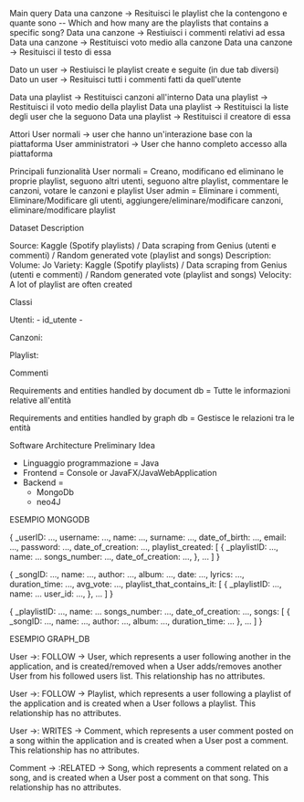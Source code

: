 Main query 
Data una canzone -> Resituisci le playlist che la contengono e quante sono --    Which and how many are the playlists that contains a specific song? 
Data una canzone -> Restiuisci i commenti relativi ad essa 
Data una canzone -> Restituisci voto medio alla canzone 
Data una canzone -> Resituisci il testo di essa

Dato un user -> Restiuisci le playlist create e seguite (in due tab diversi)
Dato un user -> Resituisci tutti i commenti fatti da quell'utente 

Data una playlist -> Restituisci canzoni all'interno
Data una playlist -> Restituisci il voto medio della playlist 
Data una playlist -> Restituisci la liste degli user che la seguono
Data una playlist -> Restituisci il creatore di essa


Attori 
User normali -> user che hanno un'interazione base con la piattaforma
User amministratori -> User che hanno completo accesso alla piattaforma

Principali funzionalità
User normali = Creano, modificano ed eliminano le proprie playlist, seguono altri utenti, seguono altre playlist, commentare le canzoni, votare le canzoni e playlist
User admin = Eliminare i commenti, Eliminare/Modificare gli utenti, aggiungere/eliminare/modificare canzoni, eliminare/modificare playlist

Dataset Description

Source: Kaggle (Spotify playlists) / Data scraping from Genius (utenti e commenti) / Random generated vote (playlist and songs)
Description: 
Volume: Jo
Variety: Kaggle (Spotify playlists) / Data scraping from Genius (utenti e commenti) / Random generated vote (playlist and songs)
Velocity: A lot of playlist are often created 


Classi 

Utenti: 
    - id_utente
    - 

Canzoni:

Playlist: 

Commenti


Requirements and entities handled by document db = Tutte le informazioni relative all'entità 

Requirements and entities handled by graph db = Gestisce le relazioni tra le entità 

Software Architecture Preliminary Idea
- Linguaggio programmazione = Java 
- Frontend = Console or JavaFX/JavaWebApplication
- Backend = 
    - MongoDb
    - neo4J





ESEMPIO MONGODB

{
    _userID: ...,
    username: ...,
    name: ...,
    surname: ...,
    date_of_birth: ...,
    email: ...,
    password: ...,
    date_of_creation: ...,
    playlist_created: [ 
        {
            _playlistID: ...,
            name: ...
            songs_number: ...,
            date_of_creation: ...,
        },
        ...
    ]
}

{
    _songID: ...,
    name: ...,
    author: ...,
    album: ...,
    date: ...,
    lyrics: ...,
    duration_time: ...,
    avg_vote: ...,
    playlist_that_contains_it: [ 
        {
           _playlistID: ...,
            name: ...
            user_id: ..., 
        },
        ...
    ]
}

{
    _playlistID: ...,
    name: ...
    songs_number: ...,
    date_of_creation: ...,
    songs: [ 
        {
            _songID: ...,
            name: ...,
            author: ...,
            album: ...,
            duration_time: ...
        },
        ...
    ]
}


ESEMPIO GRAPH_DB

User →: FOLLOW → User, which represents a user following another in the application, and is created/removed when a User adds/removes another User from his followed users list. This relationship has no attributes.

User →: FOLLOW → Playlist, which represents a user following a playlist of the application and is created when a User follows a playlist. This relationship has no attributes.

User →: WRITES → Comment, which represents a user comment posted on a song within the application and is created when a User post a comment. This relationship has no attributes.

Comment → :RELATED → Song, which represents a comment related on a song, and is created when a User post a comment on that song. This relationship has no attributes.




